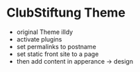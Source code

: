 # ClubStiftung Theme
- original Theme illdy
- activate plugins
- set permalinks to postname
- set static front site to a page
- then add content in apperance -> design
